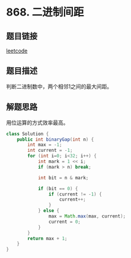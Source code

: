 # 868. 二进制间距

## 题目链接

[leetcode](https://leetcode-cn.com/problems/binary-gap/)

## 题目描述

判断二进制数中，两个相邻1之间的最大间距。

## 解题思路

用位运算的方式效率最高。

```java
class Solution {
    public int binaryGap(int n) {
        int max = -1;
        int current = -1;
        for (int i=0; i<32; i++) {
            int mark = 1 << i;
            if (mark > n) break;

            int bit = n & mark;

            if (bit == 0) {
                if (current != -1) {
                    current++;
                }
            } else {
                max = Math.max(max, current);
                current = 0;
            }
        }
        return max + 1;
    }
}
```


